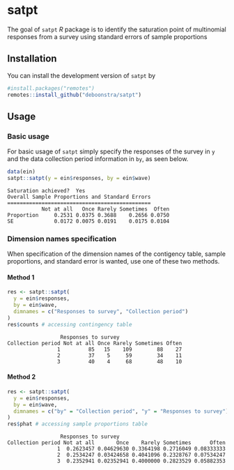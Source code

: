 
<!-- README.md is generated from README.Rmd. Please edit that file -->

# satpt

<!-- badges: start -->
<!-- badges: end -->

The goal of `satpt` *R* package is to identify the saturation point of
multinomial responses from a survey using standard errors of sample
proportions

## Installation

You can install the development version of `satpt` by

``` r
#install.packages("remotes")
remotes::install_github("deboonstra/satpt")
```

## Usage

### Basic usage

For basic usage of `satpt` simply specify the responses of the survey in
`y` and the data collection period information in `by`, as seen below.

``` r
data(ein)
satpt::satpt(y = ein$responses, by = ein$wave)
```

    Saturation achieved?  Yes 
    Overall Sample Proportions and Standard Errors
    ==============================================
               Not at all   Once Rarely Sometimes  Often
    Proportion     0.2531 0.0375 0.3688    0.2656 0.0750
    SE             0.0172 0.0075 0.0191    0.0175 0.0104

### Dimension names specification

When specification of the dimension names of the contigency table,
sample proportions, and standard error is wanted, use one of these two
methods.

#### Method 1

``` r
res <- satpt::satpt(
  y = ein$responses,
  by = ein$wave,
  dimnames = c("Responses to survey", "Collection period")
)
res$counts # accessing contingency table
```

                     Responses to survey
    Collection period Not at all Once Rarely Sometimes Often
                    1         85   15    109        88    27
                    2         37    5     59        34    11
                    3         40    4     68        48    10

#### Method 2

``` r
res <- satpt::satpt(
  y = ein$responses,
  by = ein$wave,
  dimnames = c("by" = "Collection period", "y" = "Responses to survey")
)
res$phat # accessing sample proportions table
```

                     Responses to survey
    Collection period Not at all       Once    Rarely Sometimes      Often
                    1  0.2623457 0.04629630 0.3364198 0.2716049 0.08333333
                    2  0.2534247 0.03424658 0.4041096 0.2328767 0.07534247
                    3  0.2352941 0.02352941 0.4000000 0.2823529 0.05882353
